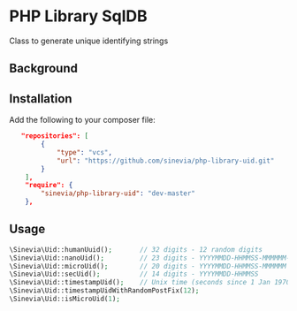 # PHP Library SqlDB

Class to generate unique identifying strings

## Background ##

## Installation ##

Add the following to your composer file:

```json
   "repositories": [
        {
            "type": "vcs",
            "url": "https://github.com/sinevia/php-library-uid.git"
        }
    ],
    "require": {
        "sinevia/php-library-uid": "dev-master"
    },
```

## Usage ##


```php
\Sinevia\Uid::humanUuid();       // 32 digits - 12 random digits
\Sinevia\Uid::nanoUid();         // 23 digits - YYYYMMDD-HHMMSS-MMMMMM-NNN
\Sinevia\Uid::microUid();        // 20 digits - YYYYMMDD-HHMMSS-MMMMMM
\Sinevia\Uid::secUid();          // 14 digits - YYYYMMDD-HHMMSS
\Sinevia\Uid::timestampUid();    // Unix time (seconds since 1 Jan 1970)
\Sinevia\Uid::timestampUidWithRandomPostFix(12);
\Sinevia\Uid::isMicroUid(1);
```
